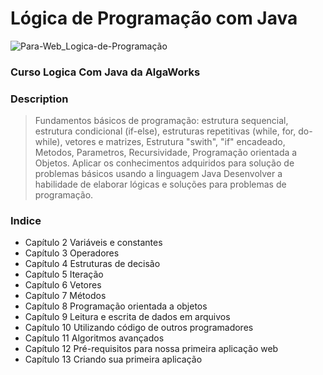 <h1>Lógica de Programação com Java</h1>

![Para-Web_Logica-de-Programação](https://user-images.githubusercontent.com/65874269/232111225-2ea3add6-1674-45b7-a28d-1eb057f1ce61.png)



<h3>Curso Logica Com Java da AlgaWorks</h3>

<h3>Description</h3>

> Fundamentos básicos de programação: estrutura sequencial, estrutura condicional (if-else), estruturas repetitivas
(while, for, do-while), vetores e matrizes, Estrutura "swith", "if" encadeado, Metodos, Parametros, Recursividade,
Programação orientada a Objetos.
Aplicar os conhecimentos adquiridos para solução de problemas básicos usando a linguagem Java
Desenvolver a habilidade de elaborar lógicas e soluções para problemas de programação.
<h3>Indice</h3>





+ Capítulo 2 Variáveis e constantes
+ Capítulo 3 Operadores
+ Capítulo 4 Estruturas de decisão
+ Capítulo 5 Iteração
+ Capítulo 6 Vetores
+ Capítulo 7 Métodos
+ Capítulo 8 Programação orientada a objetos
+ Capítulo 9 Leitura e escrita de dados em arquivos
+ Capítulo 10 Utilizando código de outros programadores
+ Capítulo 11 Algoritmos avançados
+ Capítulo 12 Pré-requisitos para nossa primeira aplicação web
+ Capítulo 13 Criando sua primeira aplicação

